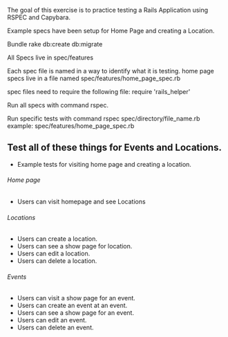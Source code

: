 The goal of this exercise is to practice testing a Rails Application using RSPEC and Capybara.

Example specs have been setup for Home Page and creating a Location.

Bundle
rake db:create db:migrate


All Specs live in spec/features

Each spec file is named in a way to identify what it is testing.
home page specs live in a file named spec/features/home_page_spec.rb




spec files need to require the following file:
  require 'rails_helper'

Run all specs with command rspec.

Run specific tests with command rspec spec/directory/file_name.rb
  example: spec/features/home_page_spec.rb



## Test all of these things for Events and Locations.

- Example tests for visiting home page and creating a location.


###### Home page
- Users can visit homepage and see Locations



###### Locations
- Users can create a location.
- Users can see a show page for location.
- Users can edit a location.
- Users can delete a location.


###### Events
- Users can visit a show page for an event.
- Users can create an event at an event.
- Users can see a show page for an event.
- Users can edit an event.
- Users can delete an event.

